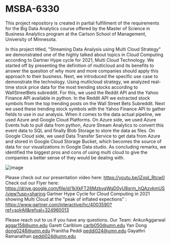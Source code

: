 # MSBA-6330
This project repository is created in partial fulfillment of the requirements for the Big Data Analytics course offered by the Master of Science in Business Analytics program at the Carlson School of Management, University of Minnesota.

In this project titled, "Streaming Data Analysis using Multi Cloud Strategy" we demonstrated one of the highly talked about topics in Cloud Computing according to Gartner Hype cycle for 2021, Multi Cloud Technology. We started off by presenting the definition of mutlicloud and its benefits to answer the question of why more and more companies should apply this approach to their business. Next, we introduced the specific use case to demonstrate the technology. Using mutlicloud strategy, we analyzed real-time stock price data for the most trending stocks according to WallStreetBets subreddit. For this, we used the Reddit API and the Yahoo Finance API available in python. In the Reddit API we extracted stock symbols from the top trending posts on the Wall Street Bets Subreddit. Next we used these trending stock symbols with the Yahoo Finance API to gather fields to use in our analysis. When it comes to the data actual pipeline, we used Azure and Google Cloud Platforms. On Azure side, we used Azure Events hub to pull data from python, Azure Stream Analytics to convert this event data to SQL and finally Blob Storage to store the data as files. On Google Cloud side, we used Data Transfer Service to get data from Azure and stored in Google Cloud Storage Bucket, which becomes the source of data for our visualizations in Google Data studio. As concluding remarks, we identified the biggest pros and cons of using multi cloud to give the companies a better sense of they would be dealing with.

![image](https://user-images.githubusercontent.com/59077721/167015812-d88e9f73-5068-46fc-83b9-99b9f1fff0f3.png)


Please check out our presentation video here: https://youtu.be/iZopI_Rtcw0
Check out our Flyer here: https://drive.google.com/file/d/1kXkFT26MzbvqWqD0yU8srm_hQAzvkmUS/view?usp=sharing
Gartner Hype Cycle for Cloud Computing in 2021 showing Multi Cloud at the "peak of inflated expections" : https://www.gartner.com/interactive/hc/4003590?ref=solrAll&refval=324960013

Please reach out to us if you have any questions.
Our Team: AnkurAggarwal aggar158@umn.edu
Garett Carlblom carlb050@umn.edu
Yan Dong dong0248@umn.edu
Pranitha Peddi peddi024@umn.edu
Gayathri Ramanathan peddi024@umn.edu
